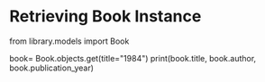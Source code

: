 # Retrieving Book Instance

from library.models import Book

book= Book.objects.get(title="1984")
print(book.title, book.author, book.publication_year)